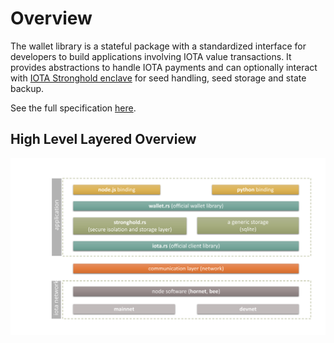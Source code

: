 # Overview

The wallet library is a stateful package with a standardized interface for developers to build applications involving IOTA value transactions. It provides abstractions to handle IOTA payments and can optionally interact with [IOTA Stronghold enclave](https://github.com/iotaledger/stronghold.rs/) for seed handling, seed storage and state backup. 

See the full specification [here](https://github.com/iotaledger/wallet.rs/blob/master/specs/wallet-ENGINEERING-SPEC-0000.md).

## High Level Layered Overview
![High Level Layered Overview](../../static/img/overview/iota_layers_overview.svg)